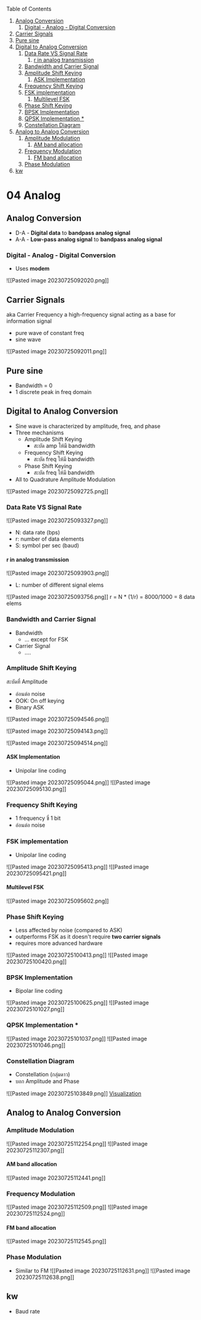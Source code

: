 Table of Contents

1. [Analog Conversion](#analog-conversion)
	1. [Digital - Analog - Digital Conversion](#digital---analog---digital-conversion)
2. [Carrier Signals](#carrier-signals)
3. [Pure sine](#pure-sine)
4. [Digital to Analog Conversion](#digital-to-analog-conversion)
	1. [Data Rate VS Signal Rate](#data-rate-vs-signal-rate)
		1. [r in analog transmission](#r-in-analog-transmission)
	2. [Bandwidth and Carrier Signal](#bandwidth-and-carrier-signal)
	3. [Amplitude Shift Keying](#amplitude-shift-keying)
		1. [ASK Implementation](#ask-implementation)
	4. [Frequency Shift Keying](#frequency-shift-keying)
	5. [FSK implementation](#fsk-implementation)
		1. [Multilevel FSK](#multilevel-fsk)
	6. [Phase Shift Keying](#phase-shift-keying)
	7. [BPSK Implementation](#bpsk-implementation)
	8. [QPSK Implementation *](#qpsk-implementation-)
	9. [Constellation Diagram](#constellation-diagram)
5. [Analog to Analog Conversion](#analog-to-analog-conversion)
	1. [Amplitude Modulation](#amplitude-modulation)
		1. [AM band allocation](#am-band-allocation)
	2. [Frequency Modulation](#frequency-modulation)
		1. [FM band allocation](#fm-band-allocation)
	3. [Phase Modulation](#phase-modulation)
6. [kw](#kw)

# 04 Analog

## Analog Conversion

- D-A - **Digital data** to **bandpass analog signal**
- A-A - **Low-pass analog signal** to **bandpass analog signal**

### Digital - Analog - Digital Conversion

- Uses **modem**

![[Pasted image 20230725092020.png]]

## Carrier Signals

aka Carrier Frequency
a high-frequency signal acting as a base for information signal

- pure wave of constant freq
- sine wave

![[Pasted image 20230725092011.png]]

## Pure sine

- Bandwidth = 0
- 1 discrete peak in freq domain

## Digital to Analog Conversion

- Sine wave is characterized by amplitude, freq, and phase
- Three mechanisms
	- Amplitude Shift Keying
		- สะบัด amp ให้มี bandwidth
	- Frequency Shift Keying
		- สะบัด freq ให้มี bandwidth
	- Phase Shift Keying
		- สะบัด freq ให้มี bandwidth
- All to Quadrature Amplitude Modulation

![[Pasted image 20230725092725.png]]

### Data Rate VS Signal Rate

![[Pasted image 20230725093327.png]]

- N: data rate (bps)
- r: number of data elements
- S: symbol per sec (baud)

#### r in analog transmission

![[Pasted image 20230725093903.png]]

- L: number of different signal elems

![[Pasted image 20230725093756.png]]
r = N * (1/r) = 8000/1000 = 8 data elems

### Bandwidth and Carrier Signal

- Bandwidth
	- … except for FSK
- Carrier Signal
	- ….

### Amplitude Shift Keying

สะบัดที่ Amplitude

- อ่อนต่อ noise
- OOK: On off keying
- Binary ASK

![[Pasted image 20230725094546.png]]

![[Pasted image 20230725094143.png]]

![[Pasted image 20230725094514.png]]

#### ASK Implementation

- Unipolar line coding

![[Pasted image 20230725095044.png]]
![[Pasted image 20230725095130.png]]

### Frequency Shift Keying

- 1 frequency ขี่ 1 bit
- อ่อนต่อ noise

### FSK implementation

- Unipolar line coding

![[Pasted image 20230725095413.png]]
![[Pasted image 20230725095421.png]]

#### Multilevel FSK

![[Pasted image 20230725095602.png]]

### Phase Shift Keying

- Less affected by noise (compared to ASK)
- outperforms FSK as it doesn't require **two carrier signals**
- requires more advanced hardware

![[Pasted image 20230725100413.png]]
![[Pasted image 20230725100420.png]]

### BPSK Implementation

- Bipolar line coding

![[Pasted image 20230725100625.png]]
![[Pasted image 20230725101027.png]]

### QPSK Implementation *

![[Pasted image 20230725101037.png]]
![[Pasted image 20230725101046.png]]

### Constellation Diagram

- Constellation (กลุ่มดาว)
- บอก Amplitude and Phase

![[Pasted image 20230725103849.png]]
[Visualization](https://www.cpe.ku.ac.th/~cpj/204325/tools/phasor/)

## Analog to Analog Conversion

### Amplitude Modulation

![[Pasted image 20230725112254.png]]
![[Pasted image 20230725112307.png]]

#### AM band allocation

![[Pasted image 20230725112441.png]]

### Frequency Modulation

![[Pasted image 20230725112509.png]]
![[Pasted image 20230725112524.png]]

#### FM band allocation

![[Pasted image 20230725112545.png]]

### Phase Modulation

- Similar to FM
![[Pasted image 20230725112631.png]]
![[Pasted image 20230725112638.png]]

## kw

- Baud rate
